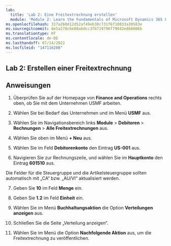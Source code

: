 ```yaml
---
lab:
  title: 'Lab 2: Eine Freitextrechnung erstellen'
  module: 'Module 2: Learn the Fundamentals of Microsoft Dynamics 365 Finance'
ms.openlocfilehash: 317a260d12d52af49eb38c731f6f10833a30583e
ms.sourcegitcommit: 8e5a278c6e08abdcc3fb719796f79842e868606b
ms.translationtype: HT
ms.contentlocale: de-DE
ms.lasthandoff: 07/14/2022
ms.locfileid: "147116288"
---
```

## <a name="lab-2---create-a-free-text-invoice"></a>Lab 2: Erstellen einer Freitextrechnung

## <a name="instructions"></a>Anweisungen

1. Überprüfen Sie auf der Homepage von **Finance and Operations** rechts oben, ob Sie mit dem Unternehmen USMF arbeiten.

2. Wählen Sie bei Bedarf das Unternehmen und im Menü **USMF** aus.

3. Wählen Sie im Navigationsbereich links **Module** > **Debitoren** > **Rechnungen** > **Alle Freitextrechnungen** aus.

4. Wählen Sie oben im Menü **+ Neu** aus.

5. Wählen Sie im Feld **Debitorenkonto** den Eintrag **US-001** aus.

6. Navigieren Sie zur Rechnungszeile, und wählen Sie im **Hauptkonto** den Eintrag **601510** aus.

Die Felder für die Steuergruppe und die Artikelsteuergruppe sollten automatisch mit „CA“ bzw. „AU/VI“ aktualisiert werden.

7. Geben Sie **10** im Feld **Menge** ein.

8. Geben Sie **1.2** im Feld **Einheit** ein.

9. Wählen Sie im Menü **Buchhaltungsaktion** die Option **Verteilungen anzeigen** aus. 

10. Schließen Sie die Seite „Verteilung anzeigen“.

11. Wählen Sie im Menü die Option **Nachfolgende Aktion** aus, um die Freitextrechnung zu veröffentlichen.
